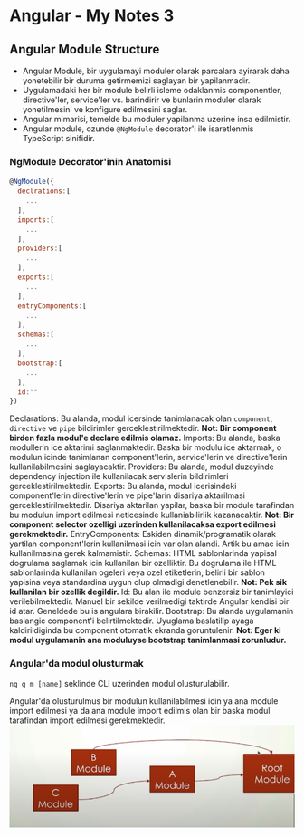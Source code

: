 # Angular - My Notes 3
## Angular Module Structure
- Angular Module, bir uygulamayi moduler olarak parcalara ayirarak daha yonetebilir bir duruma getirmemizi saglayan bir yapilanmadir. 
- Uygulamadaki her bir module belirli isleme odaklanmis componentler, directive'ler, service'ler vs. barindirir ve bunlarin moduler olarak yonetilmesini ve konfigure edilmesini saglar.
- Angular mimarisi, temelde bu moduler yapilanma uzerine insa edilmistir.
- Angular module, ozunde `@NgModule` decorator'i ile isaretlenmis TypeScript sinifidir.

### NgModule Decorator'inin Anatomisi
```javascript
@NgModule({
  declrations:[
    ...
  ],
  imports:[
    ...
  ],
  providers:[
    ...
  ],
  exports:[
    ...
  ],
  entryComponents:[
    ...
  ],
  schemas:[
    ...
  ],
  bootstrap:[
    ...
  ],
  id:""
})
```

Declarations: Bu alanda, modul icersinde tanimlanacak olan `component`, `directive` ve `pipe` bildirimler gerceklestirilmektedir. 
**Not: Bir component birden fazla modul'e declare edilmis olamaz.**
Imports: Bu alanda, baska modullerin ice aktarimi saglanmaktedir. Baska bir modulu ice aktarmak, o modulun icinde tanimlanan component'lerin, service'lerin ve directive'lerin kullanilabilmesini saglayacaktir.
Providers: Bu alanda, modul duzeyinde dependency injection ile kullanilacak servislerin bildirimleri gerceklestirilmektedir.
Exports: Bu alanda, modul icerisindeki component'lerin directive'lerin ve pipe'larin disariya aktarilmasi gerceklestirilmektedir. Disariya aktarilan yapilar, baska bir module tarafindan bu modulun import edilmesi neticesinde kullaniabilirlik kazanacaktir.
 **Not: Bir component selector ozelligi uzerinden kullanilacaksa export edilmesi gerekmektedir.**
EntryComponents: Eskiden dinamik/programatik olarak yartilan component'lerin kullanilmasi icin var olan alandi. Artik bu amac icin kullanilmasina gerek kalmamistir.
Schemas: HTML sablonlarinda yapisal dogrulama saglamak icin kullanilan bir ozelliktir. Bu dogrulama ile HTML sablonlarinda kullanilan ogeleri veya ozel etiketlerin, belirli bir sablon yapisina veya standardina uygun olup olmadigi denetlenebilir. **Not: Pek sik kullanilan bir ozellik degildir.**
Id: Bu alan ile module benzersiz bir tanimlayici verilebilmektedir. Manuel bir sekilde verilmedigi taktirde Angular kendisi bir id atar. Geneldede bu is angulara birakilir.
Bootstrap: Bu alanda uygulamanin baslangic component'i belirtilmektedir. Uyuglama baslatilip ayaga kaldirildiginda bu component otomatik ekranda goruntulenir. **Not: Eger ki modul uygulamanin ana moduluyse bootstrap tanimlanmasi zorunludur.**

### Angular'da modul olusturmak
`ng g m [name]` seklinde CLI uzerinden modul olusturulabilir.

Angular'da olusturulmus bir modulun kullanilabilmesi icin ya ana module import edilmesi ya da ana module import edilmis olan bir baska modul tarafindan import edilmesi gerekmektedir.
![Module schema](md-images/modules-schema.png)

